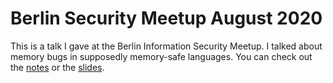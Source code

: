 # Berlin Security Meetup August 2020

This is a talk I gave at the Berlin Information Security Meetup. I talked about
memory bugs in supposedly memory-safe languages. You can check out the
[notes](./notes.md) or the [slides](./talk.pdf).
